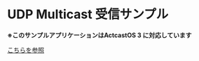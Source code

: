 # UDP Multicast 受信サンプル

**※このサンプルアプリケーションはActcastOS 3 に対応しています**

[こちらを参照](../mcast-sender/README.md)

